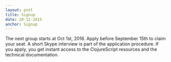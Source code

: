 ```yaml
---
layout: post
title: Signup
date: 20-12-2015
anchor: Signup
---
```

The next group starts at Oct 1st, 2016. Apply before September 15th to claim your seat. A short Skype interview is part of the application procedure. If you apply, you get instant access to the ClojureScript resources and the technical documentation.